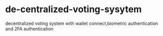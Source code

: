 # de-centralized-voting-sysytem
decentralized voting system with wallet connect,biometric authentication and 2FA authentication
